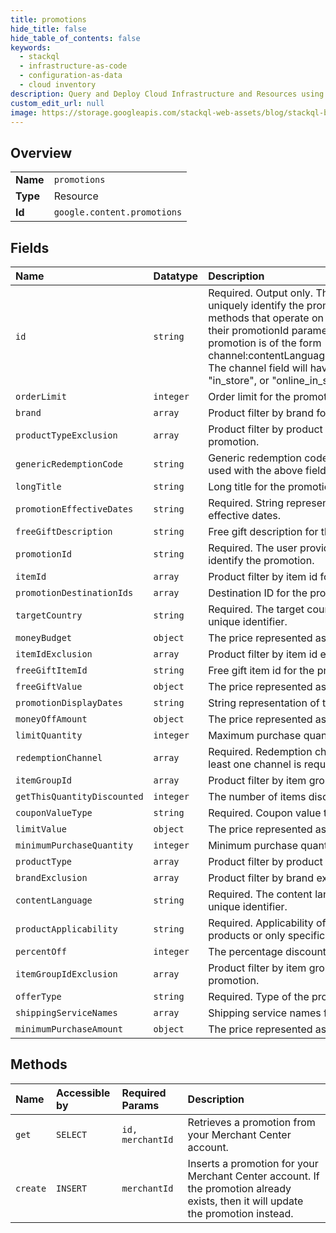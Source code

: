 ```yaml
---
title: promotions
hide_title: false
hide_table_of_contents: false
keywords:
  - stackql
  - infrastructure-as-code
  - configuration-as-data
  - cloud inventory
description: Query and Deploy Cloud Infrastructure and Resources using SQL
custom_edit_url: null
image: https://storage.googleapis.com/stackql-web-assets/blog/stackql-blog-post-featured-image.png
---
```

  
    

## Overview
<table><tbody>
<tr><td><b>Name</b></td><td><code>promotions</code></td></tr>
<tr><td><b>Type</b></td><td>Resource</td></tr>
<tr><td><b>Id</b></td><td><code>google.content.promotions</code></td></tr>
</tbody></table>

## Fields
| Name | Datatype | Description |
|:-----|:---------|:------------|
| `id` | `string` | Required. Output only. The REST promotion id to uniquely identify the promotion. Content API methods that operate on promotions take this as their promotionId parameter. The REST ID for a promotion is of the form channel:contentLanguage:targetCountry:promotionId The channel field will have a value of "online", "in_store", or "online_in_store". |
| `orderLimit` | `integer` | Order limit for the promotion. |
| `brand` | `array` | Product filter by brand for the promotion. |
| `productTypeExclusion` | `array` | Product filter by product type exclusion for the promotion. |
| `genericRedemptionCode` | `string` | Generic redemption code for the promotion. To be used with the above field. |
| `longTitle` | `string` | Long title for the promotion. |
| `promotionEffectiveDates` | `string` | Required. String representation of the promotion effective dates. |
| `freeGiftDescription` | `string` | Free gift description for the promotion. |
| `promotionId` | `string` | Required. The user provided promotion id to uniquely identify the promotion. |
| `itemId` | `array` | Product filter by item id for the promotion. |
| `promotionDestinationIds` | `array` | Destination ID for the promotion. |
| `targetCountry` | `string` | Required. The target country used as part of the unique identifier. |
| `moneyBudget` | `object` | The price represented as a number and currency. |
| `itemIdExclusion` | `array` | Product filter by item id exclusion for the promotion. |
| `freeGiftItemId` | `string` | Free gift item id for the promotion. |
| `freeGiftValue` | `object` | The price represented as a number and currency. |
| `promotionDisplayDates` | `string` | String representation of the promotion display dates. |
| `moneyOffAmount` | `object` | The price represented as a number and currency. |
| `limitQuantity` | `integer` | Maximum purchase quantity for the promotion. |
| `redemptionChannel` | `array` | Required. Redemption channel for the promotion. At least one channel is required. |
| `itemGroupId` | `array` | Product filter by item group id for the promotion. |
| `getThisQuantityDiscounted` | `integer` | The number of items discounted in the promotion. |
| `couponValueType` | `string` | Required. Coupon value type for the promotion. |
| `limitValue` | `object` | The price represented as a number and currency. |
| `minimumPurchaseQuantity` | `integer` | Minimum purchase quantity for the promotion. |
| `productType` | `array` | Product filter by product type for the promotion. |
| `brandExclusion` | `array` | Product filter by brand exclusion for the promotion. |
| `contentLanguage` | `string` | Required. The content language used as part of the unique identifier. |
| `productApplicability` | `string` | Required. Applicability of the promotion to either all products or only specific products. |
| `percentOff` | `integer` | The percentage discount offered in the promotion. |
| `itemGroupIdExclusion` | `array` | Product filter by item group id exclusion for the promotion. |
| `offerType` | `string` | Required. Type of the promotion. |
| `shippingServiceNames` | `array` | Shipping service names for thse promotion. |
| `minimumPurchaseAmount` | `object` | The price represented as a number and currency. |
## Methods
| Name | Accessible by | Required Params | Description |
|:-----|:--------------|:----------------|:------------|
| `get` | `SELECT` | `id, merchantId` | Retrieves a promotion from your Merchant Center account. |
| `create` | `INSERT` | `merchantId` | Inserts a promotion for your Merchant Center account. If the promotion already exists, then it will update the promotion instead. |
